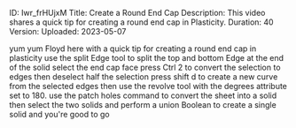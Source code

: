 ID: Iwr_frHUjxM
Title: Create a Round End Cap
Description: This video shares a quick tip for creating a round end cap in Plasticity.
Duration: 40
Version: 
Uploaded: 2023-05-07

yum yum
Floyd here with a quick tip for creating
a round end cap in plasticity use the
split Edge tool to split the top and
bottom Edge at the end of the solid
select the end cap face press Ctrl 2 to
convert the selection to edges then
deselect half the selection press shift
d to create a new curve from the
selected edges then use the revolve tool
with the degrees attribute set to 180.
use the patch holes command to convert
the sheet into a solid then select the
two solids and perform a union Boolean
to create a single solid and you're good
to go